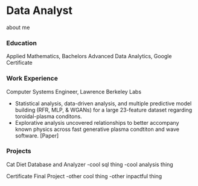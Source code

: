 # Data Analyst
about me


### Education
Applied Mathematics, Bachelors
Advanced Data Analytics, Google Certificate

### Work Experience 
Computer Systems Engineer, Lawrence Berkeley Labs
- Statistical analysis, data-driven analysis, and multiple predictive model building (RFR, MLP, & WGANs) for a large 23-feature dataset regarding toroidal-plasma conditons.
- Explorative analysis uncovered relationships to better accompany known physics across fast generative plasma condtiton and wave software.
[Paper]
 

### Projects
Cat Diet Database and Analyzer
-cool sql thing
-cool analysis thing

Certificate Final Project
-other cool thing
-other inpactful thing 

### 

